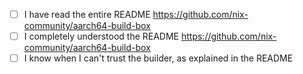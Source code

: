 - [ ] I have read the entire README https://github.com/nix-community/aarch64-build-box
- [ ] I completely understood the README https://github.com/nix-community/aarch64-build-box
- [ ] I know when I can't trust the builder, as explained in the README
